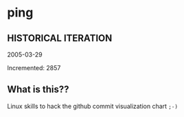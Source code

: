 # ping

## HISTORICAL ITERATION
2005-03-29

Incremented: 2857

## What is this?? 
Linux skills to hack the github commit visualization chart `;-)`
